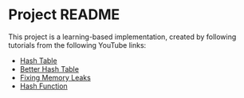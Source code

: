 # Project README

This project is a learning-based implementation, created by following tutorials from the following YouTube links:

- [Hash Table](https://www.youtube.com/watch?v=2Ti5yvumFTU)
- [Better Hash Table](https://www.youtube.com/watch?v=KI_V91UdL1I)
- [Fixing Memory Leaks](https://www.youtube.com/watch?v=OQHDEhLKVv0&list=PL9IEJIKnBJjFiudyP6wSXmykrn67Ykqib&index=22)
- [Hash Function](https://www.youtube.com/watch?v=MXdF-n-hAQU&list=PL9IEJIKnBJjFiudyP6wSXmykrn67Ykqib&index=23)

